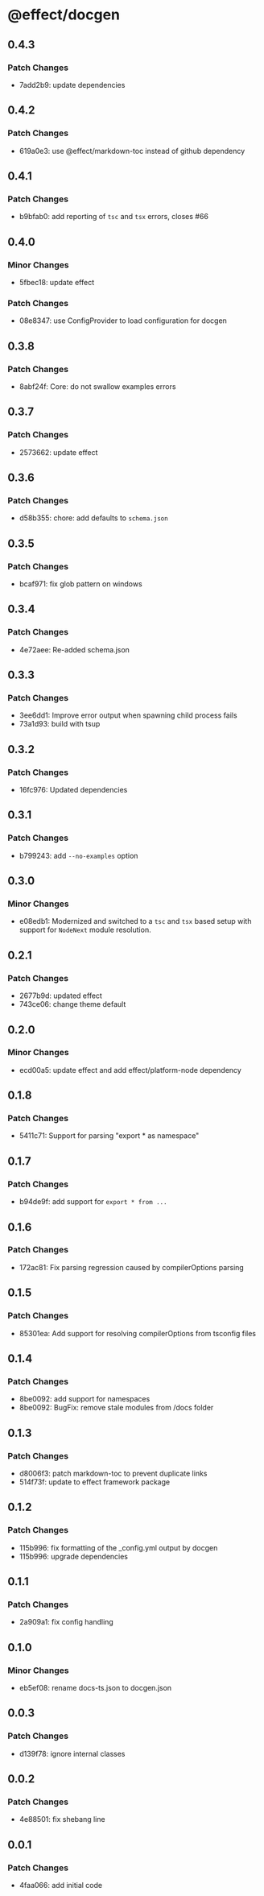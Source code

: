 # @effect/docgen

## 0.4.3

### Patch Changes

- 7add2b9: update dependencies

## 0.4.2

### Patch Changes

- 619a0e3: use @effect/markdown-toc instead of github dependency

## 0.4.1

### Patch Changes

- b9bfab0: add reporting of `tsc` and `tsx` errors, closes #66

## 0.4.0

### Minor Changes

- 5fbec18: update effect

### Patch Changes

- 08e8347: use ConfigProvider to load configuration for docgen

## 0.3.8

### Patch Changes

- 8abf24f: Core: do not swallow examples errors

## 0.3.7

### Patch Changes

- 2573662: update effect

## 0.3.6

### Patch Changes

- d58b355: chore: add defaults to `schema.json`

## 0.3.5

### Patch Changes

- bcaf971: fix glob pattern on windows

## 0.3.4

### Patch Changes

- 4e72aee: Re-added schema.json

## 0.3.3

### Patch Changes

- 3ee6dd1: Improve error output when spawning child process fails
- 73a1d93: build with tsup

## 0.3.2

### Patch Changes

- 16fc976: Updated dependencies

## 0.3.1

### Patch Changes

- b799243: add `--no-examples` option

## 0.3.0

### Minor Changes

- e08edb1: Modernized and switched to a `tsc` and `tsx` based setup with support for `NodeNext` module resolution.

## 0.2.1

### Patch Changes

- 2677b9d: updated effect
- 743ce06: change theme default

## 0.2.0

### Minor Changes

- ecd00a5: update effect and add effect/platform-node dependency

## 0.1.8

### Patch Changes

- 5411c71: Support for parsing "export \* as namespace"

## 0.1.7

### Patch Changes

- b94de9f: add support for `export * from ...`

## 0.1.6

### Patch Changes

- 172ac81: Fix parsing regression caused by compilerOptions parsing

## 0.1.5

### Patch Changes

- 85301ea: Add support for resolving compilerOptions from tsconfig files

## 0.1.4

### Patch Changes

- 8be0092: add support for namespaces
- 8be0092: BugFix: remove stale modules from /docs folder

## 0.1.3

### Patch Changes

- d8006f3: patch markdown-toc to prevent duplicate links
- 514f73f: update to effect framework package

## 0.1.2

### Patch Changes

- 115b996: fix formatting of the \_config.yml output by docgen
- 115b996: upgrade dependencies

## 0.1.1

### Patch Changes

- 2a909a1: fix config handling

## 0.1.0

### Minor Changes

- eb5ef08: rename docs-ts.json to docgen.json

## 0.0.3

### Patch Changes

- d139f78: ignore internal classes

## 0.0.2

### Patch Changes

- 4e88501: fix shebang line

## 0.0.1

### Patch Changes

- 4faa066: add initial code
